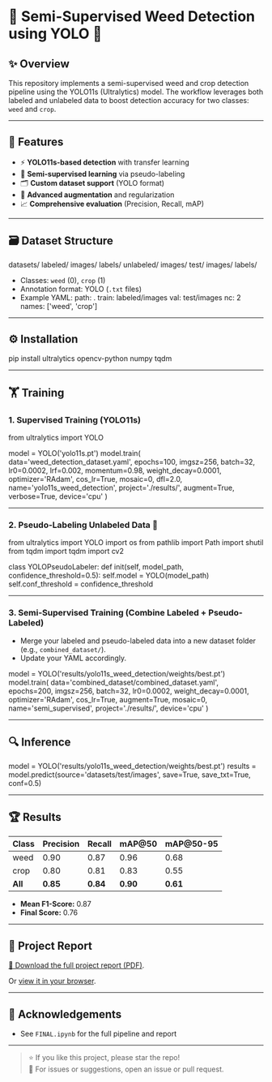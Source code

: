 # 🌱 Semi-Supervised Weed Detection using YOLO 🚜

## ✨ Overview

This repository implements a semi-supervised weed and crop detection pipeline using the YOLO11s (Ultralytics) model. The workflow leverages both labeled and unlabeled data to boost detection accuracy for two classes: `weed` and `crop`.

---

## 🌟 Features

- ⚡ **YOLO11s-based detection** with transfer learning  
- 🧠 **Semi-supervised learning** via pseudo-labeling  
- 🗂️ **Custom dataset support** (YOLO format)  
- 🧰 **Advanced augmentation** and regularization  
- 📈 **Comprehensive evaluation** (Precision, Recall, mAP)  

---

## 🗃️ Dataset Structure

datasets/
labeled/
images/
labels/
unlabeled/
images/
test/
images/
labels/

- Classes: `weed` (0), `crop` (1)
- Annotation format: YOLO (`.txt` files)
- Example YAML:
path: .
train: labeled/images
val: test/images
nc: 2
names: ['weed', 'crop']

---

## ⚙️ Installation

pip install ultralytics opencv-python numpy tqdm

---

## 🏋️ Training

### 1. **Supervised Training (YOLO11s)**

from ultralytics import YOLO

model = YOLO('yolo11s.pt')
model.train(
data='weed_detection_dataset.yaml',
epochs=100,
imgsz=256,
batch=32,
lr0=0.0002,
lrf=0.002,
momentum=0.98,
weight_decay=0.0001,
optimizer='RAdam',
cos_lr=True,
mosaic=0,
dfl=2.0,
name='yolo11s_weed_detection',
project='./results/',
augment=True,
verbose=True,
device='cpu'
)

---

### 2. **Pseudo-Labeling Unlabeled Data** 🤖

from ultralytics import YOLO
import os
from pathlib import Path
import shutil
from tqdm import tqdm
import cv2

class YOLOPseudoLabeler:
def init(self, model_path, confidence_threshold=0.5):
self.model = YOLO(model_path)
self.conf_threshold = confidence_threshold

---

### 3. **Semi-Supervised Training (Combine Labeled + Pseudo-Labeled)**
- Merge your labeled and pseudo-labeled data into a new dataset folder (e.g., `combined_dataset/`).
- Update your YAML accordingly.

model = YOLO('results/yolo11s_weed_detection/weights/best.pt')
model.train(
data='combined_dataset/combined_dataset.yaml',
epochs=200,
imgsz=256,
batch=32,
lr0=0.0002,
weight_decay=0.0001,
optimizer='RAdam',
cos_lr=True,
augment=True,
mosaic=0,
name='semi_supervised',
project='./results/',
device='cpu'
)

---

## 🔍 Inference

model = YOLO('results/yolo11s_weed_detection/weights/best.pt')
results = model.predict(source='datasets/test/images', save=True, save_txt=True, conf=0.5)

---

## 🏆 Results

| Class | Precision | Recall | mAP@50 | mAP@50-95 |
|-------|-----------|--------|--------|-----------|
| weed  | 0.90      | 0.87   | 0.96   | 0.68      |
| crop  | 0.80      | 0.81   | 0.83   | 0.55      |
| **All** | **0.85** | **0.84** | **0.90** | **0.61** |

- **Mean F1-Score:** 0.87
- **Final Score:** 0.76

---

## 📄 Project Report

[📝 Download the full project report (PDF)](./Project-Report_-Semi-Supervised-Sesame-Crop-and-Weed-Detection-using-YOLOv8-(1).pdf).

Or [view it in your browser](./Project-Report_-Semi-Supervised-Sesame-Crop-and-Weed-Detection-using-YOLOv8-1.pdf).

---

## 🙏 Acknowledgements

- See `FINAL.ipynb` for the full pipeline and report

---

> ⭐️ If you like this project, please star the repo!  
> 🐛 For issues or suggestions, open an issue or pull request.

